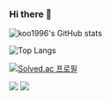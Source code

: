 ### Hi there 👋

<!--
**koo1996/koo1996** is a ✨ _special_ ✨ repository because its `README.md` (this file) appears on your GitHub profile.

Here are some ideas to get you started:

- 🔭 I’m currently working on ...
- 🌱 I’m currently learning ...
- 👯 I’m looking to collaborate on ...
- 🤔 I’m looking for help with ...
- 💬 Ask me about ...
- 📫 How to reach me: ...
- 😄 Pronouns: ...
- ⚡ Fun fact: ...
-->
![koo1996's GitHub stats](https://github-readme-stats.vercel.app/api?username=koo1996&show_icons=true&theme=tokyonight) 

![Top Langs](https://github-readme-stats.vercel.app/api/top-langs/?username=koo1996&layout=Demo&theme=onedark)

[![Solved.ac 프로필](http://mazassumnida.wtf/api/v2/generate_badge?boj=chairmankoo)](https://solved.ac/chairmankoo)

<img src="https://img.shields.io/badge/Python-3776AB?style=for-the-badge&logo=Python&logoColor=white">
<img src="https://img.shields.io/badge/C-A8B9CC?style=for-the-badge&logo=C&logoColor=white">
